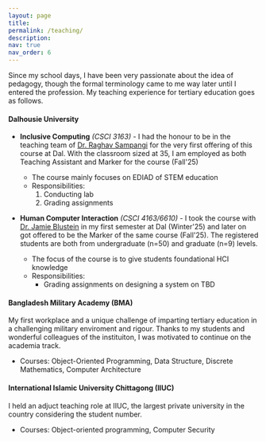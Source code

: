 ```yaml
---
layout: page
title:
permalink: /teaching/
description:
nav: true
nav_order: 6
---
```


Since my school days, I have been very passionate about the idea of pedagogy, though the formal terminology came to me way later until I entered the profession. My teaching experience for tertiary education goes as follows.

#### Dalhousie University

- **Inclusive Computing** _(CSCI 3163)_ - I had the honour to be in the teaching team of [Dr. Raghav Sampangi](https://www.raghavsampangi.com) for the very first offering of this course at Dal. With the classroom sized at 35, I am employed as both Teaching Assistant and Marker for the course (Fall'25)

  - The course mainly focuses on EDIAD of STEM education
  - Responsibilities:
    1. Conducting lab
    2. Grading assignments

- **Human Computer Interaction** _(CSCI 4163/6610)_ - I took the course with [Dr. Jamie Blustein](https://web.cs.dal.ca/~jamie) in my first semester at Dal (Winter'25) and later on got offered to be the Marker of the same course (Fall'25). The registered students are both from undergraduate (n=50) and graduate (n=9) levels.
  - The focus of the course is to give students foundational HCI knowledge
  - Responsibilities:
    - Grading assignments on designing a system on TBD

#### Bangladesh Military Academy (BMA)

My first workplace and a unique challenge of imparting tertiary education in a challenging military enviroment and rigour. Thanks to my students and wonderful colleagues of the instituiton, I was motivated to continue on the academia track.

- Courses: Object-Oriented Programming, Data Structure, Discrete Mathematics, Computer Architecture

#### International Islamic University Chittagong (IIUC)

I held an adjuct teaching role at IIUC, the largest private university in the country considering the student number.

- Courses: Object-oriented programming, Computer Security
